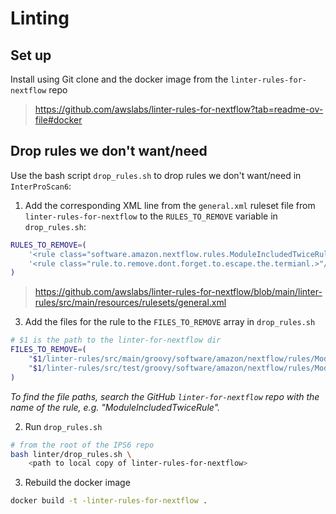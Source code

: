 # Linting

## Set up

Install using Git clone and the docker image from the `linter-rules-for-nextflow` repo

> https://github.com/awslabs/linter-rules-for-nextflow?tab=readme-ov-file#docker

## Drop rules we don't want/need

Use the bash script `drop_rules.sh` to drop rules we don't want/need in `InterProScan6`:

1. Add the corresponding XML line from the `general.xml` ruleset file from `linter-rules-for-nextflow` to the `RULES_TO_REMOVE` variable in `drop_rules.sh`:

```bash
RULES_TO_REMOVE=(
    '<rule class="software.amazon.nextflow.rules.ModuleIncludedTwiceRule"/>'
    '<rule class="rule.to.remove.dont.forget.to.escape.the.termianl.>"/>'
)
```

> https://github.com/awslabs/linter-rules-for-nextflow/blob/main/linter-rules/src/main/resources/rulesets/general.xml

3. Add the files for the rule to the `FILES_TO_REMOVE` array in `drop_rules.sh`

```bash
# $1 is the path to the linter-for-nextflow dir
FILES_TO_REMOVE=(
    "$1/linter-rules/src/main/groovy/software/amazon/nextflow/rules/ModuleIncludedTwiceRule.groovy"
    "$1/linter-rules/src/test/groovy/software/amazon/nextflow/rules/ModuleIncludedTwiceRuleTest.groovy"
)
```

_To find the file paths, search the GitHub `linter-for-nextflow` repo with the name of the rule, e.g. "ModuleIncludedTwiceRule"._

2. Run `drop_rules.sh`

```bash
# from the root of the IPS6 repo
bash linter/drop_rules.sh \
    <path to local copy of linter-rules-for-nextflow>
```

3. Rebuild the docker image

```bash
docker build -t -linter-rules-for-nextflow .
```
